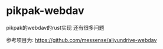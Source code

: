 # pikpak-webdav
pikpak的webdav的rust实现  还有很多问题

参考项目为:
https://github.com/messense/aliyundrive-webdav
